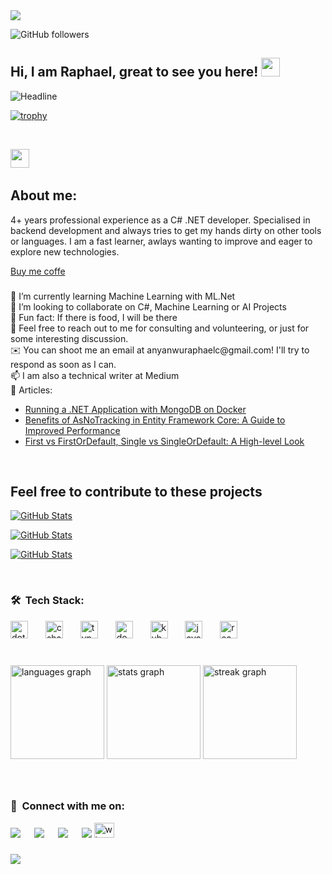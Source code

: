 <div align="left">
  <img src="https://visitor-badge.laobi.icu/badge?page_id=selfmadecode.selfmadecode&"  />

![GitHub followers](https://img.shields.io/github/followers/selfmadecode?style=social)
</div>

## Hi, I am Raphael, great to see you here! <img src="https://raw.githubusercontent.com/aemmadi/aemmadi/master/wave.gif" width="30px">

<div align="left">
  <img src="https://readme-typing-svg.herokuapp.com?lines=Backend+Engineer;C+Sharp+.Net+Developer;Problem+Solver;Computer+Science+Graduate;AI%20|%20ML%20Enthusiast;" alt="Headline" />
  
  <!-- 
  <img src="https://readme-typing-svg.herokuapp.com?color=%236FDA44&size=32&center=true&vCenter=true&width=600&height=50&lines=Hi+there+I'm+Raphael;Backend+Engineer;C+sharp+.net+developer;Problem+Solver;Computer+Science+Graduate;AI%20|%20ML%20Enthusiastic;" alt="Headline" />
  -->
</div>

[![trophy](https://github-profile-trophy.vercel.app/?username=selfmadecode&theme=juicyfresh)](https://github.com/ryo-ma/github-profile-trophy)


<br>

<img src="https://media.giphy.com/media/iY8CRBdQXODJSCERIr/giphy.gif" width="30px">&nbsp;
## About me:

<p align="left">4+ years professional experience as a C# .NET developer. Specialised in backend development and always tries to get my hands dirty on other tools or languages. I am a fast learner, awlays wanting to improve and eager to explore new technologies.</p>

[Buy me coffe](https://www.buymeacoffee.com/raphaelanyanwu) <br>
###


<p align="left">
🤖 I’m currently learning Machine Learning with ML.Net<br>
👯 I’m looking to collaborate on C#, Machine Learning or AI Projects <br>
🎲 Fun fact: If there is food, I will be there <br>
💬 Feel free to reach out to me for consulting and volunteering, or just for some interesting discussion. <br>
✉️ You can shoot me an email at anyanwuraphaelc@gmail.com! I'll try to respond as soon as I can. <br>
📫 I am also a technical writer at Medium <br>
   📰 Articles: <br></p>

- [Running a .NET Application with MongoDB on Docker](https://medium.com/@anyanwuraphaelc/deploying-a-net-application-with-mongodb-on-docker-a-step-by-step-guide-10513d2d98e2) <br>
- [Benefits of AsNoTracking in Entity Framework Core: A Guide to Improved Performance](https://medium.com/@anyanwuraphaelc/benefits-of-asnotracking-in-entity-framework-core-a-guide-to-improved-performance-186ed44a5eb7) <br>
- [First vs FirstOrDefault, Single vs SingleOrDefault: A High-level Look](https://medium.com/@anyanwuraphaelc/first-vs-firstordefault-single-vs-singleordefault-a-high-level-look-d24db17a2bc3) <br>

<br>

## Feel free to contribute to these projects


<div>
  <p>
    <a href="https://github.com/selfmadecode/SafeCrypt.git">
      <img src="https://github-readme-stats.vercel.app/api/pin/?username=selfmadecode&repo=SafeCrypt" alt="GitHub Stats" />
    </a>    
  </p>
  <p>
    <a href="https://github.com/selfmadecode/StyleSense.git">
      <img src="https://github-readme-stats.vercel.app/api/pin/?username=selfmadecode&repo=StyleSense" alt="GitHub Stats" />
    </a>    
  </p>
  <p>
    <a href="https://github.com/selfmadecode/NextGen-ERP.git">
      <img src="https://github-readme-stats.vercel.app/api/pin/?username=selfmadecode&repo=NextGen-ERP" alt="GitHub Stats" />
    </a>    
  </p>  
</div>

<br clear="both">

### 🛠 &nbsp;Tech Stack:

<div align="left">
  <img src="https://cdn.jsdelivr.net/gh/devicons/devicon/icons/dot-net/dot-net-original.svg" height="28" alt="dot-net logo"  />
  <img width="20" />
  <img src="https://cdn.jsdelivr.net/gh/devicons/devicon/icons/csharp/csharp-original.svg" height="28" alt="csharp logo"  />
  <img width="20" />
  <img src="https://cdn.jsdelivr.net/gh/devicons/devicon/icons/typescript/typescript-original.svg" height="28" alt="typescript logo"  />
  <img width="20" />
  <img src="https://cdn.jsdelivr.net/gh/devicons/devicon/icons/docker/docker-original.svg" height="28" alt="docker logo"  />
  <img width="20" />
  <img src="https://cdn.jsdelivr.net/gh/devicons/devicon/icons/kubernetes/kubernetes-plain.svg" height="28" alt="kubernetes logo"  />
  <img width="20" />
  <img src="https://cdn.jsdelivr.net/gh/devicons/devicon/icons/javascript/javascript-original.svg" height="28" alt="javascript logo"  />
  <img width="20" />
  <img src="https://cdn.jsdelivr.net/gh/devicons/devicon/icons/react/react-original.svg" height="28" alt="react logo"  />
</div>

###

<br clear="both">

<div align="left">
  <img src="https://github-readme-stats.vercel.app/api/top-langs?username=selfmadecode&locale=en&hide_title=false&layout=compact&card_width=320&langs_count=4&theme=dracula&hide_border=true&order=2" height="150" alt="languages graph"  />
  <img src="https://github-readme-stats.vercel.app/api?username=selfmadecode&hide_title=false&hide_rank=false&show_icons=true&include_all_commits=true&count_private=true&disable_animations=false&theme=onedark&locale=en&hide_border=true&order=1" height="150" alt="stats graph"  />
  <img src="https://streak-stats.demolab.com?user=selfmadecode&locale=en&mode=daily&theme=dracula&hide_border=true&border_radius=5&order=3" height="150" alt="streak graph"  />
</div>

###

<br clear="both">

### 📲 &nbsp;Connect with me on:

<a target="_blank" href="https://www.linkedin.com/in/anyanwu-raphael/"><img src="https://img.shields.io/badge/-LinkedIn-0077B5?style=for-the-badge&logo=Linkedin&logoColor=white"></img></a>
&emsp;
<a target="_blank" href="mailto:anyanwuraphaelc@gmail.com"
/><img src="https://img.shields.io/badge/-Gmail-D14836?style=for-the-badge&logo=Gmail&logoColor=white"></img></a>
&emsp;
<a target="_blank" href="https://twitter.com/meet_selfmade"><img src="https://img.shields.io/badge/-Twitter-1DA1F2?style=for-the-badge&logo=Twitter&logoColor=white"></img></a>
&emsp;
<a target="_blank" href="https://medium.com/@anyanwuraphaelc"><img src="https://img.shields.io/badge/Medium-12100E?style=for-the-badge&logo=medium&logoColor=white"></img></a>
<a href="https://wa.link/9zsz3u" target="_blank">
    <img src="https://raw.githubusercontent.com/maurodesouza/profile-readme-generator/master/src/assets/icons/social/whatsapp/default.svg" width="32" height="24" alt="whatsapp logo"  />
  </a>

<!-- 
  <div align="left">
  <a href="https://www.linkedin.com/in/anyanwu-raphael/" target="_blank">
    <img src="https://raw.githubusercontent.com/maurodesouza/profile-readme-generator/master/src/assets/icons/social/linkedin/default.svg" width="32" height="24" alt="linkedin logo"  />
  </a>
  <a href="https://twitter.com/meet_selfmade" target="_blank">
    <img src="https://raw.githubusercontent.com/maurodesouza/profile-readme-generator/master/src/assets/icons/social/twitter/default.svg" width="32" height="24" alt="twitter logo"  />
  </a>
  
</div>
  -->

###

<img align="left" src="https://profile-counter.glitch.me/selfmadecode/count.svg?"  />

###
